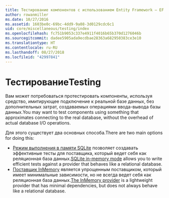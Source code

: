 ```yaml
---
title: Тестирование компонентов с использованием Entity Framework — EF Core
author: rowanmiller
ms.date: 10/27/2016
ms.assetid: 1603be0c-69bc-4dd9-9a08-3d0129cdc6c1
uid: core/miscellaneous/testing/index
ms.openlocfilehash: fc751b9053c337e4911f4016b65b370d1276046b
ms.sourcegitcommit: dadee5905ada9ecdbae28363a682950383ce3e10
ms.translationtype: HT
ms.contentlocale: ru-RU
ms.lasthandoff: 08/27/2018
ms.locfileid: "42997841"
---
```

# <a name="testing"></a><span data-ttu-id="3cf9f-102">Тестирование</span><span class="sxs-lookup"><span data-stu-id="3cf9f-102">Testing</span></span>

<span data-ttu-id="3cf9f-103">Вам может потребоваться протестировать компоненты, используя средство, имитирующее подключение к реальной базе данных, без дополнительных затрат, создаваемых операциями ввода-вывода базы данных.</span><span class="sxs-lookup"><span data-stu-id="3cf9f-103">You may want to test components using something that approximates connecting to the real database, without the overhead of actual database I/O operations.</span></span>

<span data-ttu-id="3cf9f-104">Для этого существует два основных способа.</span><span class="sxs-lookup"><span data-stu-id="3cf9f-104">There are two main options for doing this:</span></span>
 * <span data-ttu-id="3cf9f-105">[Режим выполнения в памяти SQLite](sqlite.md) позволяет создавать эффективные тесты для поставщика, который ведет себя как реляционная база данных.</span><span class="sxs-lookup"><span data-stu-id="3cf9f-105">[SQLite in-memory mode](sqlite.md) allows you to write efficient tests against a provider that behaves like a relational database.</span></span>
 * <span data-ttu-id="3cf9f-106">[Поставщик InMemory](in-memory.md) является упрощенным поставщиком, который имеет минимальные зависимости, но не всегда ведет себя как реляционная база данных.</span><span class="sxs-lookup"><span data-stu-id="3cf9f-106">[The InMemory provider](in-memory.md) is a lightweight provider that has minimal dependencies, but does not always behave like a relational database.</span></span>
